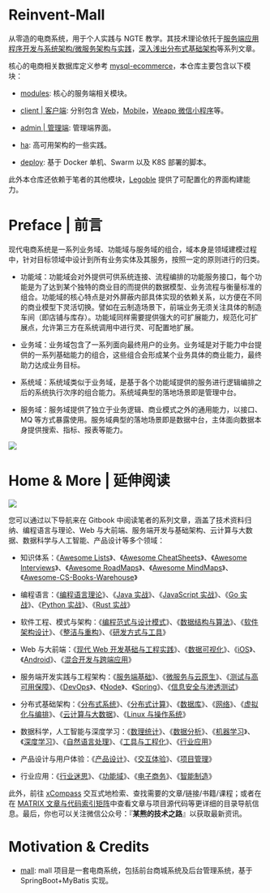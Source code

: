 # Reinvent-Mall

从零造的电商系统，用于个人实践与 NGTE 教学。其技术理论依托于[服务端应用程序开发与系统架构/微服务架构与实践](https://github.com/wx-chevalier/Backend-Series)，[深入浅出分布式基础架构](https://github.com/wx-chevalier/Distributed-Infrastructure-Series)等系列文章。

核心的电商相关数据库定义参考 [mysql-ecommerce](https://url.wx-coder.cn/Lmzp3)，本仓库主要包含以下模块：

- [modules](): 核心的服务端相关模块。

- [client | 客户端](): 分别包含 [Web]()，[Mobile]()，[Weapp 微信小程序]()等。

- [admin | 管理端](): 管理端界面。

- [ha](): 高可用架构的一些实践。

- [deploy](): 基于 Docker 单机、Swarm 以及 K8S 部署的脚本。

此外本仓库还依赖于笔者的其他模块，[Legoble](https://github.com/wx-chevalier/Legoble) 提供了可配置化的界面构建能力。

# Preface | 前言

现代电商系统是一系列业务域、功能域与服务域的组合，域本身是领域建模过程中，针对目标领域中设计到所有业务实体及其服务，按照一定的原则进行的归类。

- 功能域：功能域会对外提供可供系统连接、流程编排的功能服务接口，每个功能是为了达到某个独特的商业目的而提供的数据模型、业务流程与衡量标准的组合。功能域的核心特点是对外屏蔽内部具体实现的依赖关系，以方便在不同的商业模型下灵活切换。譬如在云制造场景下，前端业务无须关注具体的制造车间（即店铺与库存）。功能域同样需要提供强大的可扩展能力，规范化可扩展点，允许第三方在系统调用中进行灵、可配置地扩展。

- 业务域：业务域包含了一系列面向最终用户的业务。业务域是对于能力中台提供的一系列基础能力的组合，这些组合会形成某个业务具体的商业能力，最终助力达成业务目标。

- 系统域：系统域类似于业务域，是基于各个功能域提供的服务进行逻辑编排之后的系统执行次序的组合能力。系统域典型的落地场景即是管理中台。

- 服务域：服务域提供了独立于业务逻辑、商业模式之外的通用能力，以接口、MQ 等方式暴露使用。服务域典型的落地场景即是数据中台，主体面向数据本身提供搜索、指标、报表等能力。

![](https://i.postimg.cc/65zCBvqk/image.png)


# Home & More | 延伸阅读

![](https://i.postimg.cc/59QVkFPq/image.png)

您可以通过以下导航来在 Gitbook 中阅读笔者的系列文章，涵盖了技术资料归纳、编程语言与理论、Web 与大前端、服务端开发与基础架构、云计算与大数据、数据科学与人工智能、产品设计等多个领域：

- 知识体系：《[Awesome Lists](https://ngte-al.gitbook.io/i/)》、《[Awesome CheatSheets](https://ngte-ac.gitbook.io/i/)》、《[Awesome Interviews](https://github.com/wx-chevalier/Awesome-Interviews)》、《[Awesome RoadMaps](https://github.com/wx-chevalier/Awesome-RoadMaps)》、《[Awesome MindMaps](https://github.com/wx-chevalier/Awesome-MindMaps)》、《[Awesome-CS-Books-Warehouse](https://github.com/wx-chevalier/Awesome-CS-Books-Warehouse)》

- 编程语言：《[编程语言理论](https://ngte-pl.gitbook.io/i/)》、《[Java 实战](https://ngte-pl.gitbook.io/i/java/java)》、《[JavaScript 实战](https://ngte-pl.gitbook.io/i/javascript/javascript)》、《[Go 实战](https://ngte-pl.gitbook.io/i/go/go)》、《[Python 实战](https://ngte-pl.gitbook.io/i/python/python)》、《[Rust 实战](https://ngte-pl.gitbook.io/i/rust/rust)》

- 软件工程、模式与架构：《[编程范式与设计模式](https://ngte-se.gitbook.io/i/)》、《[数据结构与算法](https://ngte-se.gitbook.io/i/)》、《[软件架构设计](https://ngte-se.gitbook.io/i/)》、《[整洁与重构](https://ngte-se.gitbook.io/i/)》、《[研发方式与工具](https://ngte-se.gitbook.io/i/)》

* Web 与大前端：《[现代 Web 开发基础与工程实践](https://ngte-web.gitbook.io/i/)》、《[数据可视化](https://ngte-fe.gitbook.io/i/)》、《[iOS](https://ngte-fe.gitbook.io/i/)》、《[Android](https://ngte-fe.gitbook.io/i/)》、《[混合开发与跨端应用](https://ngte-fe.gitbook.io/i/)》

* 服务端开发实践与工程架构：《[服务端基础](https://ngte-be.gitbook.io/i/)》、《[微服务与云原生](https://ngte-be.gitbook.io/i/)》、《[测试与高可用保障](https://ngte-be.gitbook.io/i/)》、《[DevOps](https://ngte-be.gitbook.io/i/)》、《[Node](https://ngte-be.gitbook.io/i/)》、《[Spring](https://ngte-be.gitbook.io/i/)》、《[信息安全与渗透测试](https://ngte-be.gitbook.io/i/)》

* 分布式基础架构：《[分布式系统](https://ngte-infras.gitbook.io/i/)》、《[分布式计算](https://ngte-infras.gitbook.io/i/)》、《[数据库](https://ngte-infras.gitbook.io/i/)》、《[网络](https://ngte-infras.gitbook.io/i/)》、《[虚拟化与编排](https://ngte-infras.gitbook.io/i/)》、《[云计算与大数据](https://ngte-infras.gitbook.io/i/)》、《[Linux 与操作系统](https://ngte-infras.gitbook.io/i/)》

* 数据科学，人工智能与深度学习：《[数理统计](https://ngte-aidl.gitbook.io/i/)》、《[数据分析](https://ngte-aidl.gitbook.io/i/)》、《[机器学习](https://ngte-aidl.gitbook.io/i/)》、《[深度学习](https://ngte-aidl.gitbook.io/i/)》、《[自然语言处理](https://ngte-aidl.gitbook.io/i/)》、《[工具与工程化](https://ngte-aidl.gitbook.io/i/)》、《[行业应用](https://ngte-aidl.gitbook.io/i/)》

* 产品设计与用户体验：《[产品设计](https://ngte-pd.gitbook.io/i/)》、《[交互体验](https://ngte-pd.gitbook.io/i/)》、《[项目管理](https://ngte-pd.gitbook.io/i/)》

* 行业应用：《[行业迷思](https://github.com/wx-chevalier/Business-Series)》、《[功能域](https://github.com/wx-chevalier/Business-Series)》、《[电子商务](https://github.com/wx-chevalier/Business-Series)》、《[智能制造](https://github.com/wx-chevalier/Business-Series)》

此外，前往 [xCompass](https://wx-chevalier.github.io/home/#/search) 交互式地检索、查找需要的文章/链接/书籍/课程；或者在在 [MATRIX 文章与代码索引矩阵](https://github.com/wx-chevalier/Developer-Zero-To-Mastery)中查看文章与项目源代码等更详细的目录导航信息。最后，你也可以关注微信公众号：『**某熊的技术之路**』以获取最新资讯。

# Motivation & Credits

- [mall](https://github.com/macrozheng/mall): mall 项目是一套电商系统，包括前台商城系统及后台管理系统，基于 SpringBoot+MyBatis 实现。
